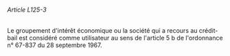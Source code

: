 ###### Article L125-3

Le groupement d'intérêt économique ou la société qui a recours au crédit-bail est considéré comme utilisateur au sens de l'article 5 b de l'ordonnance n° 67-837 du 28 septembre 1967.

